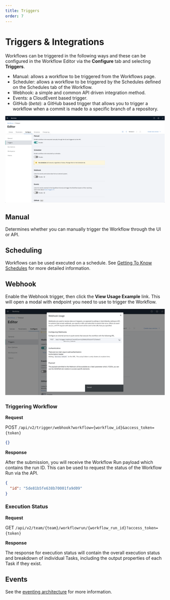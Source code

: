 ```yaml
---
title: Triggers
order: 7
---
```


# Triggers & Integrations

Workflows can be triggered in the following ways and these can be configured in the Workflow Editor via the **Configure** tab and selecting **Triggers**.

- Manual: allows a workflow to be triggered from the Workflows page.
- Scheduler: allows a workflow to be triggered by the Schedules defined on the Schedules tab of the Workflow.
- Webhook: a simple and common API driven integration method.
- Events: a CloudEvent based trigger.
- GitHub (_beta_): a GitHub based trigger that allows you to trigger a workflow when a commit is made to a specific branch of a repository.

![Configure Triggers](./assets/img/workflow-triggers.png)

## Manual

Determines whether you can manually trigger the Workflow through the UI or API.

## Scheduling

Workflows can be used executed on a schedule. See [Getting To Know Schedules](../fundamentals/schedules) for more detailed information.

## Webhook

Enable the Webhook trigger, then click the **View Usage Example** link. This will open a modal with endpoint you need to use to trigger the Workflow.

![Webhook Triggers](./assets/img/workflow-triggers-webhook.png)

### Triggering Workflow

**Request**

POST `/api/v2/trigger/webhook?workflow={workflow_id}&access_token={token}`

```json
{}
```

**Response**

After the submission, you will receive the Workflow Run payload which contains the run ID. This can be used to request the status of the Workflow Run via the API.

```json
{
  "id": "5de81b5fe638b70001fa9d09"
}
```

### Execution Status

**Request**

GET `/api/v2/team/{team}/workflowrun/{workflow_run_id}?access_token={token}`

**Response**

The response for execution status will contain the overall execution status and breakdown of individual Tasks, including the output properties of each Task if they exist.

## Events

See the [eventing architecture](../architecture/eventing) for more information.
